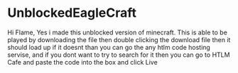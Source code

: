 # UnblockedEagleCraft
<p1> Hi Flame, Yes i made this unblocked version of minecraft. This is able to be played by downloading the file then double clicking the download file then it should load up if it doesnt than you can go the any htlm code hosting servise, and if you dont want to try to search for it then you can go to HTLM Cafe and paste the code into the box and click Live
